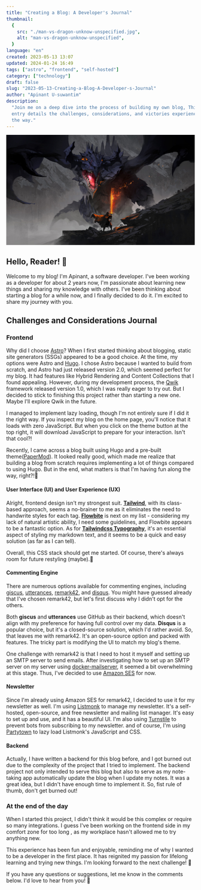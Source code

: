 ```yaml
---
title: "Creating a Blog: A Developer's Journal"
thumbnail:
  {
    src: "./man-vs-dragon-unknow-unspecified.jpg",
    alt: "man-vs-dragon-unknow-unspecified",
  }
language: "en"
created: 2023-05-13 13:07
updated: 2024-01-24 16:49
tags: ["astro", "frontend", "self-hosted"]
category: ["technology"]
draft: false
slug: "2023-05-13-Creating-a-Blog-A-Developer-s-Journal"
author: "Apinant U-suwantim"
description:
  "Join me on a deep dive into the process of building my own blog, This journal
  entry details the challenges, considerations, and victories experienced along
  the way."
---
```


![man-vs-dragon-unknow-unspecified](./man-vs-dragon-unknow-unspecified.jpg)

## Hello, Reader! 👋

Welcome to my blog! I'm Apinant, a software developer. I've been working as a
developer for about 2 years now, I'm passionate about learning new things and
sharing my knowledge with others. I've been thinking about starting a blog for a
while now, and I finally decided to do it. I'm excited to share my journey with
you.

## Challenges and Considerations Journal

### Frontend

Why did I choose [Astro](https://astro.build/)? When I first started thinking
about blogging, static site generators (SSGs) appeared to be a good choice. At
the time, my options were Astro and [Hugo](https://github.com/gohugoio/hugo). I
chose Astro because I wanted to build from scratch, and Astro had just released
version 2.0, which seemed perfect for my blog. It had features like Hybrid
Rendering and Content Collections that I found appealing. However, during my
development process, the [Qwik](https://github.com/BuilderIO/qwik) framework
released version 1.0, which I was really eager to try out. But I decided to
stick to finishing this project rather than starting a new one. Maybe I'll
explore Qwik in the future.

I managed to implement lazy loading, though I'm not entirely sure if I did it
the right way. If you inspect my blog on the home page, you'll notice that it
loads with zero JavaScript. But when you click on the theme button at the top
right, it will download JavaScript to prepare for your interaction. Isn't that
cool?!

Recently, I came across a blog built using Hugo and a pre-built
theme([PaperMod](https://github.com/adityatelange/hugo-PaperMod)). It looked
really good, which made me realize that building a blog from scratch requires
implementing a lot of things compared to using Hugo. But in the end, what
matters is that I'm having fun along the way, right?!🤔

#### User Interface (UI) and User Experience (UX)

Alright, frontend design isn't my strongest suit.
**[Tailwind](https://tailwindcss.com/)**, with its class-based approach, seems a
no-brainer to me as it eliminates the need to handwrite styles for each tag.
**[Flowbite](https://github.com/themesberg/flowbite)** is next on my list -
considering my lack of natural artistic ability, I need some guidelines, and
Flowbite appears to be a fantastic option. As for
**[Tailwindcss Typography](https://github.com/tailwindlabs/tailwindcss-typography)**,
it's an essential aspect of styling my markdown text, and it seems to be a quick
and easy solution (as far as I can tell).

Overall, this CSS stack should get me started. Of course, there's always room
for future restyling (maybe).🫠

#### Commenting Engine

There are numerous options available for commenting engines, including
[giscus](https://github.com/giscus/giscus),
[utterances](https://github.com/utterance/utterances),
[remark42](https://github.com/umputun/remark42), and
[disqus](https://disqus.com/). You might have guessed already that I've chosen
remark42, but let's first discuss why I didn't opt for the others.

Both **giscus** and **utterances** use GitHub as their backend, which doesn't
align with my preference for having full control over my data. **Disqus** is a
popular choice, but it's a closed-source solution, which I'd rather avoid. So,
that leaves me with remark42. It's an open-source option and packed with
features. The tricky part is modifying the UI to match my blog's theme.

One challenge with remark42 is that I need to host it myself and setting up an
SMTP server to send emails. After investigating how to set up an SMTP server on
my server using
[docker-mailserver](https://github.com/docker-mailserver/docker-mailserver), it
seemed a bit overwhelming at this stage. Thus, I've decided to use
[Amazon SES](https://aws.amazon.com/ses/) for now.

#### Newsletter

Since I'm already using Amazon SES for remark42, I decided to use it for my
newsletter as well. I'm using [Listmonk](https://github.com/knadh/listmonk) to
manage my newsletter. It's a self-hosted, open-source, and free newsletter and
mailing list manager. It's easy to set up and use, and it has a beautiful UI.
I'm also using [Turnstile](https://www.cloudflare.com/products/turnstile/) to
prevent bots from subscribing to my newsletter. and of course, I'm using
[Partytown](https://partytown.builder.io/) to lazy load Listmonk's JavaScript
and CSS.

#### Backend

Actually, I have written a backend for this blog before, and I got burned out
due to the complexity of the project that I tried to implement. The backend
project not only intended to serve this blog but also to serve as my note-taking
app automatically update the blog when I update my notes. It was a great idea,
but I didn't have enough time to implement it. So, fist rule of thumb, don't get
burned out!

### At the end of the day

When I started this project, I didn't think it would be this complex or require
so many integrations. I guess I've been working on the frontend side in my
comfort zone for too long , as my workplace hasn't allowed me to try anything
new.

This experience has been fun and enjoyable, reminding me of why I wanted to be a
developer in the first place. It has reignited my passion for lifelong learning
and trying new things. I'm looking forward to the next challenge! 🚀

If you have any questions or suggestions, let me know in the comments below. I'd
love to hear from you! 👋
